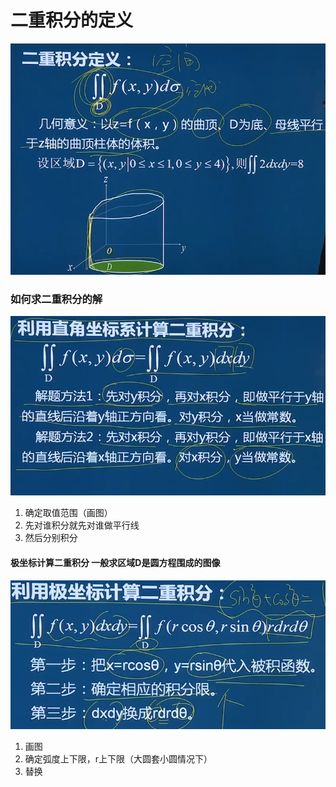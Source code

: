 # 二重积分的定义

![1726998825344](image/D6体积与二重积分/1726998825344.png)

### 如何求二重积分的解

![1726998888902](image/D6体积与二重积分/1726998888902.png)

1. 确定取值范围（画图）
2. 先对谁积分就先对谁做平行线
3. 然后分别积分

#### 极坐标计算二重积分 一般求区域D是圆方程围成的图像

![1726999201260](image/D6体积与二重积分/1726999201260.png)

1. 画图
2. 确定弧度上下限，r上下限（大圆套小圆情况下）
3. 替换
